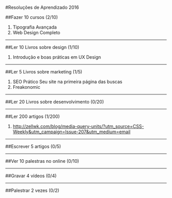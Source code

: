 #Resoluções de Aprendizado 2016

##Fazer 10 cursos (2/10)

1. Tipografia Avançada
2. Web Design Completo

-------------------------------------------


##Ler 10 Livros sobre design (1/10)

1. Introdução e boas práticas em UX Design

-------------------------------------------

##Ler 5 Livros sobre marketing (1/5)

1. SEO Prático Seu site na primeira página das buscas
2. Freakonomic

-------------------------------------------

##Ler 20 Livros sobre desenvolvimento (0/20)

-------------------------------------------

##Ler 200 artigos (1/200)

1. http://zellwk.com/blog/media-query-units/?utm_source=CSS-Weekly&utm_campaign=Issue-207&utm_medium=email

-------------------------------------------    

##Escrever 5 artigos (0/5)

-------------------------------------------

##Ver 10 palestras no online (0/10)

-------------------------------------------

##Gravar 4 vídeos (0/4)


-------------------------------------------

##Palestrar 2 vezes (0/2)

